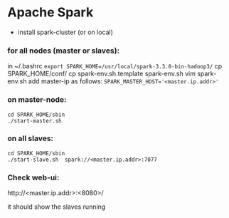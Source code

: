 # Apache Spark

- install spark-cluster (or on local)

### for all nodes (master or slaves):
in ~/.bashrc `export SPARK_HOME=/usr/local/spark-3.3.0-bin-hadoop3/`
cp SPARK_HOME/conf/
cp spark-env.sh.template spark-env.sh
vim spark-env.sh
add master-ip as follows:
`SPARK_MASTER_HOST='<master.ip.addr>'`

### on master-node:
```
cd SPARK_HOME/sbin
./start-master.sh
```

### on all slaves:
```
cd SPARK_HOME/sbin
./start-slave.sh  spark://<master.ip.addr>:7077
```

### Check web-ui:
http://<master.ip.addr>:<8080>/

it should show the slaves running
